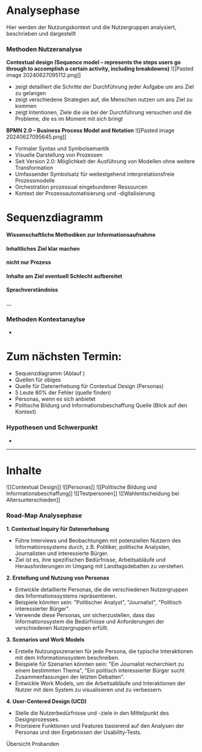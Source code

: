 # Analysephase 
Hier werden der Nutzungskontext und die Nutzergruppen analysiert, beschrieben und dargestellt
### Methoden Nutzeranalyse
**Contextual design (Sequence model – represents the steps users go through to accomplish a certain activity, including breakdowns)**
		![[Pasted image 20240627095112.png]]
- zeigt detailliert die Schritte der Durchführung jeder Aufgabe um ans Ziel zu gelangen
- zeigt verschiedene Strategien auf, die Menschen nutzen um ans Ziel zu kommen
- zeigt Intentionen, Ziele die sie bei der Durchführung versuchen und die Probleme, die es im Moment mit sich bringt



**BPMN 2.0 – Business Process Model and Notation**
		 ![[Pasted image 20240627095645.png]]
- Formaler Syntax und Symbolsemantik
- Visuelle Darstellung von Prozessen
- Seit Version 2.0: Möglichkeit der Ausführung von Modellen ohne weitere Transformation
- Umfassender Symbolsatz für weitestgehend interpretationsfreie Prozessmodelle
- Orchestration prozessual eingebundener Ressourcen
- Kontext der Prozessautomatisierung und -digitalisierung


# Sequenzdiagramm

#### Wissenschaftliche Methodiken zur Informationsaufnahme
#### Inhaltliches Ziel klar machen
#### nicht nur Prozess
#### Inhalte am Ziel eventuell Schlecht aufbereitet
#### Sprachverständniss
#### ...

### Methoden Kontextanaylse
- 


# Zum nächsten Termin:
- Sequenzdiagramm (Ablauf )
- Quellen für obiges
- Quelle für Datenerhebung für Contextual Design (Personas)
- 5 Leute 80% der Fehler (quelle finden)
- Personas, wenn es sich anbietet
- Politische Bildung und Informationsbeschaffung Quelle (Blick auf den Kontext)

### Hypothesen und Schwerpunkt
- 





















****
# Inhalte
![[Contextual Design]]
![[Personas]]
![[Politische Bildung und Informationsbeschaffung]]
![[Testpersonen]]
![[Wahlentscheidung bei Altersunterschieden]]


### Road-Map Analysephase

**1. Contextual Inquiry für Datenerhebung**

- Führe Interviews und Beobachtungen mit potenziellen Nutzern des Informationssystems durch, z.B. Politiker, politische Analysten, Journalisten und interessierte Bürger.
- Ziel ist es, ihre spezifischen Bedürfnisse, Arbeitsabläufe und Herausforderungen im Umgang mit Landtagsdebatten zu verstehen.

**2. Erstellung und Nutzung von Personas**

- Entwickle detaillierte Personas, die die verschiedenen Nutzergruppen des Informationssystems repräsentieren.
- Beispiele könnten sein: "Politischer Analyst", "Journalist", "Politisch interessierter Bürger".
- Verwende diese Personas, um sicherzustellen, dass das Informationssystem die Bedürfnisse und Anforderungen der verschiedenen Nutzergruppen erfüllt.

**3. Scenarios und Work Models**

- Erstelle Nutzungsszenarien für jede Persona, die typische Interaktionen mit dem Informationssystem beschreiben.
- Beispiele für Szenarien könnten sein: "Ein Journalist recherchiert zu einem bestimmten Thema", "Ein politisch interessierter Bürger sucht Zusammenfassungen der letzten Debatten".
- Entwickle Work Models, um die Arbeitsabläufe und Interaktionen der Nutzer mit dem System zu visualisieren und zu verbessern.

**4. User-Centered Design (UCD)**

- Stelle die Nutzerbedürfnisse und -ziele in den Mittelpunkt des Designprozesses.
- Priorisiere Funktionen und Features basierend auf den Analysen der Personas und den Ergebnissen der Usability-Tests.


Übersicht Probanden
